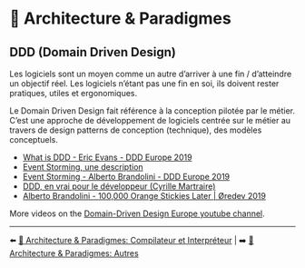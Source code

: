# 🌇 Architecture & Paradigmes

## DDD (Domain Driven Design)

Les logiciels sont un moyen comme un autre d’arriver à une fin / d’atteindre un objectif réel. Les logiciels n’étant pas une fin en soi, ils doivent rester pratiques, utiles et ergonomiques.

Le Domain Driven Design fait référence à la conception pilotée par le métier. C’est une approche de développement de logiciels centrée sur le métier au travers de design patterns de conception (technique), des modèles conceptuels.

* [What is DDD - Eric Evans - DDD Europe 2019](https://www.youtube.com/watch?v=pMuiVlnGqjk)
* [Event Storming, une description](https://pablopernot.fr/2019/07/event-storming-description/)
* [Event Storming - Alberto Brandolini - DDD Europe 2019](https://www.youtube.com/watch?v=mLXQIYEwK24)
* [DDD, en vrai pour le développeur (Cyrille Martraire)](https://www.youtube.com/watch?v=h3DLKrvp5V8)
* [Alberto Brandolini - 100,000 Orange Stickies Later | Øredev 2019](https://www.youtube.com/watch?v=fGm62ra_mQ8)

More videos on the [Domain-Driven Design Europe youtube channel](https://www.youtube.com/channel/UC3PGn-hQdbtRiqxZK9XBGqQ).

---

⬅️ [🌇 Architecture & Paradigmes: Compilateur et Interpréteur](./7-compilator.md) |
➡️ [🌇 Architecture & Paradigmes: Autres](./9-others.md)
